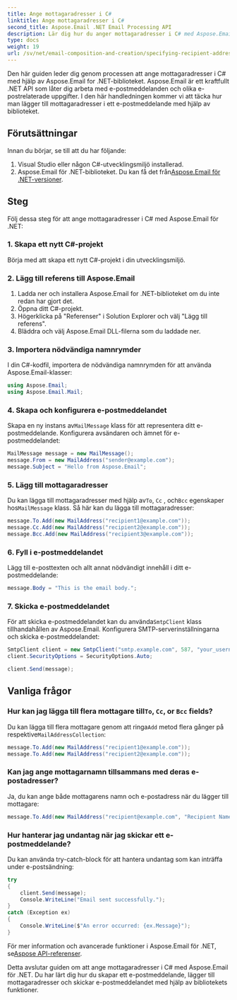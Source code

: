 ```yaml
---
title: Ange mottagaradresser i C#
linktitle: Ange mottagaradresser i C#
second_title: Aspose.Email .NET Email Processing API
description: Lär dig hur du anger mottagaradresser i C# med Aspose.Email för .NET. Skapa, konfigurera och skicka e-post effektivt.
type: docs
weight: 19
url: /sv/net/email-composition-and-creation/specifying-recipient-addresses-in-csharp/
---
```



Den här guiden leder dig genom processen att ange mottagaradresser i C# med hjälp av Aspose.Email for .NET-biblioteket. Aspose.Email är ett kraftfullt .NET API som låter dig arbeta med e-postmeddelanden och olika e-postrelaterade uppgifter. I den här handledningen kommer vi att täcka hur man lägger till mottagaradresser i ett e-postmeddelande med hjälp av biblioteket.

## Förutsättningar

Innan du börjar, se till att du har följande:

1. Visual Studio eller någon C#-utvecklingsmiljö installerad.
2. Aspose.Email för .NET-biblioteket. Du kan få det från[Aspose.Email för .NET-versioner](https://releases.aspose.com/email/net/).

## Steg

Följ dessa steg för att ange mottagaradresser i C# med Aspose.Email för .NET:

### 1. Skapa ett nytt C#-projekt

Börja med att skapa ett nytt C#-projekt i din utvecklingsmiljö.

### 2. Lägg till referens till Aspose.Email

1. Ladda ner och installera Aspose.Email for .NET-biblioteket om du inte redan har gjort det.
2. Öppna ditt C#-projekt.
3. Högerklicka på "Referenser" i Solution Explorer och välj "Lägg till referens".
4. Bläddra och välj Aspose.Email DLL-filerna som du laddade ner.

### 3. Importera nödvändiga namnrymder

I din C#-kodfil, importera de nödvändiga namnrymden för att använda Aspose.Email-klasser:

```csharp
using Aspose.Email;
using Aspose.Email.Mail;
```

### 4. Skapa och konfigurera e-postmeddelandet

 Skapa en ny instans av`MailMessage` klass för att representera ditt e-postmeddelande. Konfigurera avsändaren och ämnet för e-postmeddelandet:

```csharp
MailMessage message = new MailMessage();
message.From = new MailAddress("sender@example.com");
message.Subject = "Hello from Aspose.Email";
```

### 5. Lägg till mottagaradresser

Du kan lägga till mottagaradresser med hjälp av`To`, `Cc` , och`Bcc` egenskaper hos`MailMessage` klass. Så här kan du lägga till mottagaradresser:

```csharp
message.To.Add(new MailAddress("recipient1@example.com"));
message.Cc.Add(new MailAddress("recipient2@example.com"));
message.Bcc.Add(new MailAddress("recipient3@example.com"));
```

### 6. Fyll i e-postmeddelandet

Lägg till e-posttexten och allt annat nödvändigt innehåll i ditt e-postmeddelande:

```csharp
message.Body = "This is the email body.";
```

### 7. Skicka e-postmeddelandet

 För att skicka e-postmeddelandet kan du använda`SmtpClient` klass tillhandahållen av Aspose.Email. Konfigurera SMTP-serverinställningarna och skicka e-postmeddelandet:

```csharp
SmtpClient client = new SmtpClient("smtp.example.com", 587, "your_username", "your_password");
client.SecurityOptions = SecurityOptions.Auto;

client.Send(message);
```

## Vanliga frågor

###  Hur kan jag lägga till flera mottagare till`To`, `Cc`, or `Bcc` fields?

 Du kan lägga till flera mottagare genom att ringa`Add` metod flera gånger på respektive`MailAddressCollection`:

```csharp
message.To.Add(new MailAddress("recipient1@example.com"));
message.To.Add(new MailAddress("recipient2@example.com"));
```

### Kan jag ange mottagarnamn tillsammans med deras e-postadresser?

Ja, du kan ange både mottagarens namn och e-postadress när du lägger till mottagare:

```csharp
message.To.Add(new MailAddress("recipient@example.com", "Recipient Name"));
```

### Hur hanterar jag undantag när jag skickar ett e-postmeddelande?

Du kan använda try-catch-block för att hantera undantag som kan inträffa under e-postsändning:

```csharp
try
{
    client.Send(message);
    Console.WriteLine("Email sent successfully.");
}
catch (Exception ex)
{
    Console.WriteLine($"An error occurred: {ex.Message}");
}
```

 För mer information och avancerade funktioner i Aspose.Email för .NET, se[Aspose API-referenser](https://reference.aspose.com/email/net/).

Detta avslutar guiden om att ange mottagaradresser i C# med Aspose.Email för .NET. Du har lärt dig hur du skapar ett e-postmeddelande, lägger till mottagaradresser och skickar e-postmeddelandet med hjälp av bibliotekets funktioner.